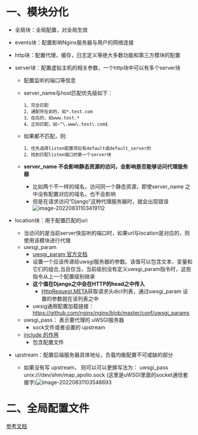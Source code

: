 # 一、模块分化

- 全局块：全局配置，对全局生效

- events块：配置影响Nginx服务器与用户的网络连接

- http块：配置代理，缓存，日志定义等绝大多数功能和第三方模块的配置

- server块：配置虚拟主机的相关参数，一个http块中可以有多个server块

  - 配置监听的端口等信息

  - server_name与host匹配优先级如下：

    ```
    1、完全匹配
    2、通配符在前的，如*.test.com
    3、在后的，如www.test.*
    4、正则匹配，如~^\.www\.test\.com$
    ```

  - 如果都不匹配，则:

    ```
    1、优先选择listen配置项后有default或default_server的
    2、找到匹配listen端口的第一个server块
    ```

  - **server_name 不会影响静态资源的访问，会影响是否能够访问代理服务器**

    - 比如两个不一样的域名，访问同一个静态资源，即使server_name 之中没有配置对应的域名，也不会影响
    - 但是在请求访问“Django”这种代理服务器时，就会出现错误![image-20220831103419112](https://yrecord.oss-cn-hangzhou.aliyuncs.com/picture/202208311034394.png)

- location块：用于配置匹配的uri

  - 当访问的是当前server快监听的端口时，如果url与location是对应的，则使用该模块进行代理
  - uwsgi_param
    - [uwsgi_param 官方文档](http://nginx.org/en/docs/http/ngx_http_uwsgi_module.html#uwsgi_param)
    - 设置一个应该传递给uwsgi服务器的参数。该值可以包含文本、变量和它们的组合,当且仅当，当前级别没有定义uwsgi_param指令时，这些指令从上一个配置级别继承
    - **这个值在Django之中会在HTTP的head之中传入**
      - [HttpRequest.META](https://docs.djangoproject.com/en/2.0/ref/request-response/#django.http.HttpRequest.META)获取请求头dict列表，通过uwsgi_param 设置的参数就在该列表之中
    - uwsig通用配置加载链接： https://github.com/nginx/nginx/blob/master/conf/uwsgi_params
  - uwsgi_pass： 表示要代理的 uWSGI服务器
    - sock文件或者设置的 upstream 
  - [include 的作用](https://blog.csdn.net/cmdd_/article/details/108622689?spm=1001.2101.3001.6661.1&utm_medium=distribute.pc_relevant_t0.none-task-blog-2%7Edefault%7ECTRLIST%7ERate-1-108622689-blog-106530017.topnsimilarv1&depth_1-utm_source=distribute.pc_relevant_t0.none-task-blog-2%7Edefault%7ECTRLIST%7ERate-1-108622689-blog-106530017.topnsimilarv1&utm_relevant_index=1)
    - 包含配置文件

- upstream：配置后端服务器具体地址，负载均衡配置不可或缺的部分

  - 如果没有写 upstream， 则可以可以更换写法为： uwsgi_pass unix:///dev/shm/map_apollo.sock (这里是uWSGI里面的socket通信套接字)![image-20220831103548693](https://yrecord.oss-cn-hangzhou.aliyuncs.com/picture/202208311035760.png)



# 二、全局配置文件

[参考文档](https://blog.csdn.net/weixin_34313182/article/details/93578965?ops_request_misc=%257B%2522request%255Fid%2522%253A%2522166246449116782390578078%2522%252C%2522scm%2522%253A%252220140713.130102334..%2522%257D&request_id=166246449116782390578078&biz_id=0&utm_medium=distribute.pc_search_result.none-task-blog-2~all~sobaiduend~default-1-93578965-null-null.142^v46^pc_rank_34_default_2&utm_term=access_log%20%20logs%2Faccess.log%20%20main%3B&spm=1018.2226.3001.4187)